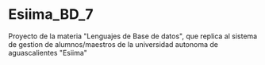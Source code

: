 # Esiima_BD_7
Proyecto de la materia "Lenguajes de Base de datos", que replica al sistema de gestion de alumnos/maestros de la universidad autonoma de aguascalientes "Esiima"
